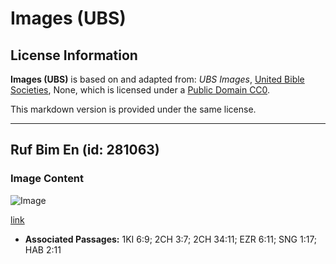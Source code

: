 # Images (UBS)

## License Information

**Images (UBS)** is based on and adapted from: _UBS Images_, [United Bible Societies](https://unitedbiblesocieties.org/), None, which is licensed under a [Public Domain CC0](https://creativecommons.org/public-domain/cc0/).

This markdown version is provided under the same license.



--------------------------------

## Ruf Bim En (id: 281063)

### Image Content

![Image](https://cdn.aquifer.bible/aquifer-content/resources/Media/WEB-0408_roof_beam_en.jpg)

[link](https://cdn.aquifer.bible/aquifer-content/resources/Media/WEB-0408_roof_beam_en.jpg)

* **Associated Passages:** 1KI 6:9; 2CH 3:7; 2CH 34:11; EZR 6:11; SNG 1:17; HAB 2:11

